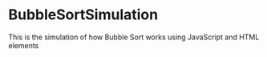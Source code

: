 BubbleSortSimulation
====================

This is the simulation of how Bubble Sort works using JavaScript and HTML elements
